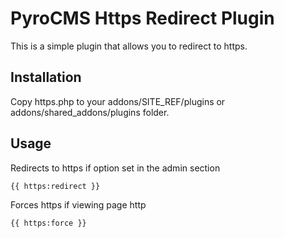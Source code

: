 # PyroCMS Https Redirect Plugin

This is a simple plugin that allows you to redirect to https. 

## Installation

Copy https.php to your addons/SITE_REF/plugins or addons/shared_addons/plugins folder.

## Usage


Redirects to https if option set in the admin section
```
{{ https:redirect }}
```

Forces https if viewing page http
```
{{ https:force }}
```